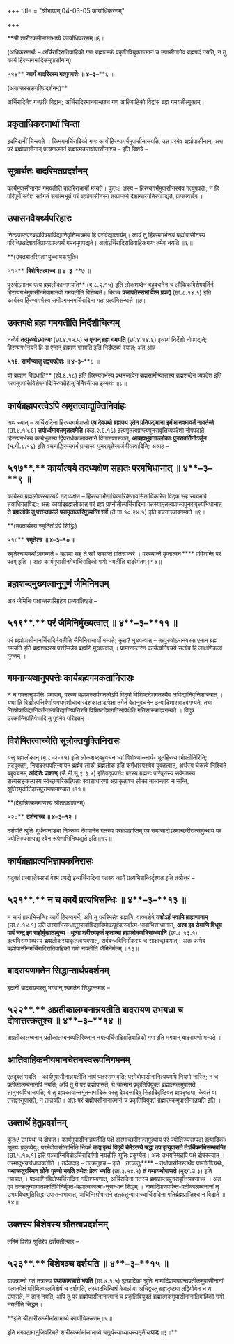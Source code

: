 +++
title = "श्रीभाष्यम् 04-03-05 कार्याधिकरणम्"

+++
<div claऽऽ="elementor-widget-container">

**श्री शारीरकमीमांसाभाष्ये कार्याधिकरणम्॥६॥

(अधिकरणार्थः – अर्चिरादिरातिवाहिको गणः ब्रह्मात्मकं प्रकृतिवियुक्तात्मानं च उपासीनानेव ब्रह्मपदं नयति, न तु कार्यं हिरण्यगर्भादिकमुपासीनान्)

५१४**. **कार्यं बादरिरस्य गत्युपपत्तेः ॥ ४**–**३**–**६ ॥

(अवान्तरसङ्गतिप्रदर्शनम्)**

अर्चिरादिनैव गच्छति विद्वान्; अर्चिरादिरमानवान्तश्च गण आतिवाहिको विद्वांसं ब्रह्म गमयतीत्युक्तम्।

## प्रकृताधिकरणार्था चिन्ता

इदमिदानीं चिन्त्यते । किमयमर्चिरादिको गणः कार्यं हिरण्यगर्भमुपासीनान्नयति, उत परमेव ब्रह्मोपासीनान्, अथ परं ब्रह्मोपासीनान् प्रत्यगात्मानं ब्रह्मात्मकतयोपासीनांश्च – इति विशये –

## सूत्रार्थतः बादरिमतप्रदर्शनम्

कार्यमुपासीनानेव गमयतीति बादरिराचार्यो मन्यते। कुतः? अस्य – हिरण्यगर्भमुपासीनस्यैव गत्युपपत्तेः; न हि परिपूर्णं सर्वज्ञं सर्वगतं सर्वात्मभूतं परं ब्रह्मोपासीनस्य तत्प्राप्तये देशान्तरगतिरुपपद्यते, प्राप्तत्वादेव ॥

## उपासनवैयर्थ्यपरिहारः

नित्यप्राप्तपरब्रह्मविषयाविद्यानिवृत्तिमात्रमेव हि परविद्याकार्यम्। कार्यं तु हिरण्यगर्भरूपं ब्रह्मोपासीनस्य परिच्छिन्नदेशवर्तिप्राप्यप्राप्त्यर्थं गमनमुपपद्यते। अतोऽर्चिरादिरातिवाहिकगणः तमेव नयति ॥६॥

**(उक्तबातरिमताभ्युच्चायकश्रुतिः)

५१५**. **विशेषितत्वाच्च ॥ ४**–**३**–**७ ॥

पुरुषोऽमानव एत्य ब्रह्मलोकान्गमयति** (बृ.८.२.१५) इति लोकशब्देन बहुवचनेन च लौकिकविशेषवर्तिनं हिरण्यगर्भमुपासीनमेवामानवो गमयतीति विशेष्यते। किञ्च **प्रजापतेस्सभां वेश्म प्रपद्ये** (छां.८.१४.१) इति कार्यस्य हिरण्यगर्भस्य समीपगमनमर्चिरादिना गतः प्रत्यभिसन्धत्ते ॥७॥

## उक्तपक्षे ब्रह्म गमयतीति निर्देशौचित्यम्

नन्वेवं **तत्पुरुषोऽमानवः** (छा.४.१५.५) **स एनान् ब्रह्म गमयति** (छां.४.१४.६) इत्ययं निर्देशो नोपपद्यते; हिरण्यगर्भनयने हि स एनान् ब्रह्माणं गमयति इति निर्देष्टव्यं स्यात्; अत आह-

**५१६**. **सामीप्यात्तु तद्व्यपदेशः ॥ ४**–**३**–**८ ॥

यो ब्रह्माणं विदधाति** (श्वे.६.१८) इति हिरण्यगर्भस्य प्रथमजत्वेन ब्रह्मसामीप्यात्तस्य ब्रह्मशब्देन व्यपदेश इति गत्यनुपपत्तिविशेषणादिभिरुक्तैर्हेातुभिर्निश्चीयत इत्यर्थः ॥८॥

## कार्यब्रह्मपरत्वेऽपि अमृतत्वाद्युक्तिनिर्वाहः

अथ स्यात् – अर्चिरादिना हिरण्यगर्भप्राप्तौ **एष देवपथो ब्रह्मपथ एतेन प्रतिपद्यमाना इमं मानवमावर्तं नावर्तन्ते** (छा.४.१५.६) **तयोर्ध्वमायन्नमृतत्वमेति** (कठ.२.६.१६)
इत्यमृतत्वप्राप्त्यपुनरावृत्तिव्यपदेशो नोपपद्यते, हिरण्यगर्भस्य कार्यभूतस्य द्विपरार्धकालावसाने विनाशशास्त्रात्, **आब्रह्मभुवनाल्लोकाः पुनरावर्तिनोऽर्जुन** (भ.गी.८.१६) इति वचनाद्धिरण्यगर्भं प्राप्तस्य पुनरावृतेरवर्जनीयत्वादिति; अत्राह –

## ५१७**.** कार्यात्यये तदध्यक्षेण सहातः परमभिधानात् ॥ ४**–**३**–**९ ॥

कार्यस्य ब्रह्मलोकस्यात्यये तदध्यक्षेण – हिरण्यगर्भेणाधिकारिकेणावसिताधिकारेण विदुषा सह स्वयमपि तत्राधिगतविद्यः; अतः कार्याद्ब्रह्मलोकात् परं ब्रह्म प्राप्नोतीत्यर्चिरादिना गतस्यामृतत्वप्राप्त्यपुनरावृत्त्यभिधानात् **ते ब्रह्मलोके तु परान्तकाले परामृतात्परिमुच्यन्ति सर्वे** (तै.ना.१०.२४.५) इति वचनाच्चावगम्यते ॥९॥

**(उक्तार्थस्य स्मृतितोऽपि सिद्धिः)

५१८**. **स्मृतेश्च ॥ ४**–**३**–**१० ॥**

स्मृतेश्चायमर्थोऽवगम्यते – ब्रह्मणा सह ते सर्वे सम्प्राप्ते प्रतिसञ्चरे । परस्यान्ते कृतात्मनः**** प्रविशन्ति परं पदम् इति । अतः कार्यमुपासीनमेवार्चिरादिको गणो नयतीति बादरेर्मतम्॥१०॥

## ब्रह्मशब्दमुख्यत्वानुगुणं जैमिनिमतम्

अत्र जैमिनिः पक्षान्तरपरिग्रहेण प्रत्यवतिष्ठते –

## ५१९**.** परं जैमिनिर्मुख्यत्वात् ॥ ४**–**३**–**११ ॥

परं ब्रह्मोपासीनानर्चिरादिर्नयतीति जैमिनिराचार्यो मन्यते; कुतः? मुख्यत्वात् – तत्पुरुषोऽमानवस्स एनान् ब्रह्म गमयति इति ब्रह्मशब्दस्य परस्मिन्नेव ब्रह्मणि मुख्यत्वात् । प्रामाणान्तरेण कार्यत्वनिश्चये सत्येव हि लाक्षणिकत्वं युक्तम् ।

## गमनान्यथानुपपत्तेः कार्यब्रह्मगमकतानिरासः

न च गमनानुपपत्तिः प्रमाणम्, परस्य ब्रह्मणस्सर्वगतत्वेऽपि विदुषो विशिष्टदेशगतस्यैव अविद्यानिवृत्तिशास्त्रात् । यथा हि विद्योत्पत्तिर्वर्णाश्रमधर्मशौचाचारदेशकालाद्यपेक्षा तमेतं वेदानुवचनेन इत्यादिशास्त्रादवगम्यते, तथा निश्शेषाविद्यानिवर्तनरूपविद्यानिष्पत्तिरपि विशिष्टदेशगतिसापेक्षेति गतिशास्त्रादवगम्यते । विदुष उत्क्रान्तिप्रतिषेधादि तु पूर्वमेव परिहृतम् ।

## विशेषितत्वाच्चेति सूत्रोक्तयुक्तिनिरासः

यत्तु ब्रह्मलोकान् (बृ.८-२-१५) इति लोकशब्दबहुवचनाभ्यां विशेषणात्कार्य- भूतहिरण्यगर्भप्रतीतिरिति; तदयुक्तम्, निषादस्थपतिन्यायेन ब्रह्मैव लोको ब्रह्मलोक इति कर्मधारयस्यैव युक्तत्वात्, अर्थस्य चैकत्वे निश्चिते बहुवचनम् **अदितिः पाशान्** (जै.मी.सू.९.३.५) इतिवदुपपत्तेः; परस्य ब्रह्मणः परिपूर्णस्य सर्वगतस्य सत्यसङ्कल्पस्य स्वेच्छापरिकल्पिताः
स्वासाधारणा अप्राकृताश्च लोका नात्यन्ताय न सन्ति, श्रुतिस्मृतीतिहासपुराणप्रामाण्यात्॥११॥

**(देहान्निष्क्रममाणस्य श्रौतत्वज्ञापनम्)

५२०**. **दर्शनाच्च ॥ ४**–**३**–**१२ ॥**

दर्शयति श्रुतिः मूर्धन्यनाड्या निष्क्रम्य देवयानेन गतस्य परब्रह्मप्राप्तिम् एष सम्प्रसादोऽस्माच्छरीरात्समुत्थाय परं ज्योतिरुपसम्पद्य स्वेन रूपेणाभिनिष्पद्यते इति॥१२॥

## कार्यब्रह्मप्रत्यभिज्ञापकनिरासः

यदुक्तं प्रजापतेस्सभां वेश्म प्रपद्ये इत्यर्चिरादिना गतस्य कार्ये प्रत्यभिसन्धिर्दृश्यत इति तत्रोत्तरं –

## ५२१**.** न च कार्ये प्रत्यभिसन्धिः ॥ ४**–**३**–**१३ ॥

न चायं प्रत्यभिसन्धिः कार्ये हिरण्यगर्भे; अपि तु परस्मिन्नेव ब्रह्मणि, वाक्यशेषे **यशोऽहं भवामि ब्राह्मणानाम्** (छा.८.१४.१) इति तस्याभिसन्धातुस्सर्वाविद्याविमोकपूर्वकसर्वात्म-भावाभिसन्धानात्, **अश्व इव रोमाणि विधूय पापं चन्द्र इव राहोर्मुखात्प्रमुच्य। धूत्वा शरीरमकृतं कृतात्मा ब्रह्मलोकमभिसम्भवानि** (छा.८.१३.१) इत्यभिसम्भाव्यस्य ब्रह्मलोकस्याकृतत्वश्रवणात्, सर्वबन्धविनिर्मोकस्य च साक्षाच्छ्रवणात्। अतः परमेव ब्रह्मोपासीनमर्चिरादिरातिवाहिको गणो नयतीति जैमिनेर्मतम् ॥१३॥

## बादरायणमतेन सिद्धान्तार्थप्रदर्शनम्

इदानीं बादरायणस्तु भगवान् स्वमतेन सिद्धान्तमाह –

## ५२२**.** अप्रतीकालम्बनान्नयतीति बादरायण उभयधा च दोषात्तत्क्रतुश्च ॥ ४**–**३**–**१४ ॥

अप्रतीकालम्बनान् प्रतीकालम्बनव्यतिरिक्तान् नयत्यर्चिरादिरातिवाहिको गण इति भगवान् बादरायणो मन्यते ॥

## आतिवाहिकनीयमानचेतनस्वरूपनिगमनम्

एतदुक्तं भवति – कार्यमुपासीनान्नयतीति नायं पक्षस्सम्भवति; परमेवोपासीनानित्ययमपि नियमो नास्ति; न च प्रतीकालम्बनानपि नयति; अपि तु ये परं ब्रह्मोपासते, ये चात्मानं प्रकृतिवियुक्तं ब्रह्मात्मकमुपासते; तानुभयविधान्नयति; ये तु ब्रह्मकार्यान्तर्भूतनामादिकं वस्तु देवदत्तादिषु सिंहादिदृष्टिवत् ब्रह्मदृष्ट्या, केवलं वा तत्तद्वस्तूपासते, न तान्नयति। अतः परं ब्रह्मोपसीनानात्मानं च प्रकृतिवियुक्तं ब्रह्मात्मकमुपासीनान्नयति इति ।

## उक्तार्थे हेतुप्रदर्शनम्

कुतः? उभयधा च दोषात्। कार्यमुपासीनान्नयतीति पक्षे अस्माच्छरीरात्समुत्थाय परं ज्योतिरुपसम्पद्य इत्यादिकाः श्रुतयः प्रकुप्येयुः; परमेवोपासीनानिति नियमे **तद्य इत्थं विदुर्ये चेमेऽरण्ये श्रद्धा तप इत्युपासते तेऽर्चिषमभिसम्भवन्ति** (छा.५.१०.१) इति पञ्चाग्निविदोऽर्चिरादिर्गणो नयतीति श्रुतिः प्रकुप्येत्। अतः उभयस्मिन्नपि पक्षे दोषस्स्यात् । तस्मादुभयविधान्नयतीति । तदेतदाह – तत्क्रतुश्च – इति। तत्क्रतुः**** – तथोपासीनस्तथैव प्राप्नोतीत्यर्थः, **यथाक्रतुरस्मिन् लोके पुरुषो भवति तथेतः प्रेत्य भवति** (छा.३.१४.१)
**तं यथायथोपासते** (मुद्ग.उ.३) इति न्यायात् । पञ्चाग्निविदोप्यर्चिरादिना गतिश्श्रवणात्, अर्चिरादिना गतस्य ब्रह्मप्राप्त्यपुनरावृत्तिश्रवणाच्च । अत एव तत्क्रतुन्यायात्प्रकृतिविनिर्मुक्त-ब्रह्मात्मकात्मा-नुसन्धानं सिद्धम् । नामादिप्राणपर्यन्त-प्रतीकालम्बनानां तु उभयविधश्रुतिसिद्ध-उपासनाभावात्, अचिन्मिश्रोपासने तत्क्रतुन्यायाच्चार्चिरादिना गतिर्ब्रह्मप्राप्तिश्च न विद्यते ॥१४॥

## उक्तस्य विशेषस्य श्रौतत्वप्रदर्शनम्

तमिमं विशेषं श्रुतिरेव दर्शयतीत्याह –

## ५२३**.** विशेषञ्च दर्शयति ॥ ४**–**३**–**१५ ॥

यावन्नाम्नो गतं तत्रास्य **यथाकामचारो भवति** (छा.७.१.५) इत्यादिका श्रुतिः नामादिप्राणपर्यन्तप्रतीकमुपासीनानां गत्यनपेक्षं परिमितफलविशेषं च दर्शयति, तस्मादचिन्मिश्रं केवलं वा अचिद्वस्तु ब्रह्मदृष्ट्या तद्वियोगेन च य उपासते, न तान् नयति, अपि तु परं ब्रह्मोपासीनानात्मानं च प्रकृतिवियुक्तं ब्रह्मात्मकमुपासीनानातिवाहिको गणो नयतीति सिद्धम्॥

**इति श्रीशारीरकमीमांसाभाष्ये कार्याधिकरणम्॥५॥

इति भगवद्रामानुजिवरिचते शारीरकमीमांसाभाष्ये चतुर्थस्याध्यायस्यतृतीयः****पादः****॥३॥**

</div>
